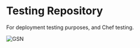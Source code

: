 Testing Repository
=======

For deployment testing purposes, and Chef testing.

![GSN](https://avatars1.githubusercontent.com/u/8045464?v=2&s=200)
